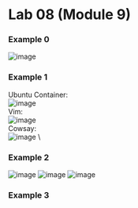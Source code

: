 # Lab 08 (Module 9)
### Example 0
![image](https://user-images.githubusercontent.com/70230763/160156121-3fff57a9-2402-43e5-a75e-e42bc322605e.png)

### Example 1
Ubuntu Container: \
![image](https://user-images.githubusercontent.com/70230763/160159334-9ca97f44-f3a1-4013-af45-ca2d9ff4b6ae.png)\
Vim: \
![image](https://user-images.githubusercontent.com/70230763/160159601-61130e67-2e80-44b7-a0a9-9219f7b91333.png) \
Cowsay: \
![image](https://user-images.githubusercontent.com/70230763/160159903-7591b57e-5ec0-4e12-a35c-5c962afdc2ed.png) \



### Example 2
![image](https://user-images.githubusercontent.com/70230763/160158366-3ba50db5-afa2-494c-857c-ee79f7b95374.png)
![image](https://user-images.githubusercontent.com/70230763/160158574-0b361b19-ca08-4324-9195-f5cbd84e6f16.png)
![image](https://user-images.githubusercontent.com/70230763/160158439-7f2dab97-d0c4-43f0-8550-9ecf39a6ef14.png)

### Example 3
